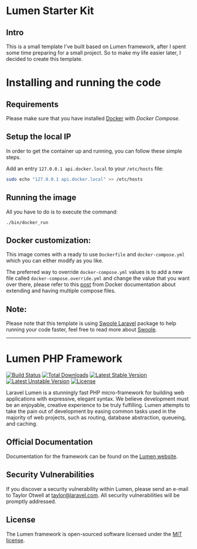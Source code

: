 # Lumen Starter Kit

## Intro

This is a small template I've built based on Lumen framework, after I spent some time preparing for a small project.
So to make my life easier later, I decided to create this template.

# Installing and running the code

## Requirements

Please make sure that you have installed [Docker](https://docker.com) with *Docker Compose*.


## Setup the local IP

In order to get the container up and running, you can follow these simple steps.

Add an entry `127.0.0.1 api.docker.local` to your `/etc/hosts` file:
```bash
sudo echo "127.0.0.1 api.docker.local" >> /etc/hosts
```

## Running the image

All you have to do is to execute the command:

```
./bin/docker_run
```

## Docker customization:

This image comes with a ready to use `Dockerfile` and `docker-compose.yml` which you can either modify as you like.

The preferred way to override `docker-compose.yml` values is to add a new file called `docker-compose.override.yml` 
and change the value that you want over there, please refer to this [post](https://docs.docker.com/compose/extends/#example-use-case) 
from Docker documentation about extending and having multiple compose files.

## Note:

Please note that this template is using [Swoole Laravel](https://github.com/swooletw/laravel-swoole) package to 
help running your code faster, feel free to read more about [Swoole](https://www.swoole.co.uk/#get-started).

---

# Lumen PHP Framework

[![Build Status](https://travis-ci.org/laravel/lumen-framework.svg)](https://travis-ci.org/laravel/lumen-framework)
[![Total Downloads](https://poser.pugx.org/laravel/lumen-framework/d/total.svg)](https://packagist.org/packages/laravel/lumen-framework)
[![Latest Stable Version](https://poser.pugx.org/laravel/lumen-framework/v/stable.svg)](https://packagist.org/packages/laravel/lumen-framework)
[![Latest Unstable Version](https://poser.pugx.org/laravel/lumen-framework/v/unstable.svg)](https://packagist.org/packages/laravel/lumen-framework)
[![License](https://poser.pugx.org/laravel/lumen-framework/license.svg)](https://packagist.org/packages/laravel/lumen-framework)

Laravel Lumen is a stunningly fast PHP micro-framework for building web applications with expressive, elegant syntax. We believe development must be an enjoyable, creative experience to be truly fulfilling. Lumen attempts to take the pain out of development by easing common tasks used in the majority of web projects, such as routing, database abstraction, queueing, and caching.

## Official Documentation

Documentation for the framework can be found on the [Lumen website](https://lumen.laravel.com/docs).

## Security Vulnerabilities

If you discover a security vulnerability within Lumen, please send an e-mail to Taylor Otwell at taylor@laravel.com. All security vulnerabilities will be promptly addressed.

## License

The Lumen framework is open-sourced software licensed under the [MIT license](https://opensource.org/licenses/MIT).

